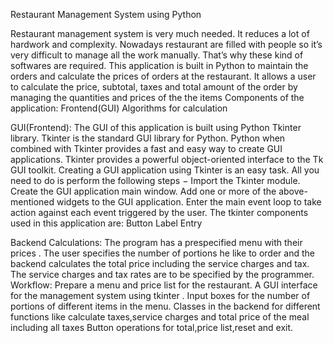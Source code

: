 Restaurant Management System using Python

Restaurant management system is very much needed. It reduces a lot of hardwork and complexity. Nowadays 
restaurant are filled with people so it’s very difficult to manage all the work manually. That’s why these kind 
of softwares are required.
This application is built in Python to maintain the orders and calculate the prices of orders at the restaurant. 
It allows a user to calculate the price, subtotal, taxes and total amount of the order by managing the 
quantities and prices of the the items
Components of the application:
Frontend(GUI)
Algorithms for calculation

GUI(Frontend):
The GUI of this application is built using Python Tkinter library.
Tkinter is the standard GUI library for Python. Python when combined with Tkinter provides a fast and easy way 
to create GUI applications. Tkinter provides a powerful object-oriented interface to the Tk GUI toolkit.
Creating a GUI application using Tkinter is an easy task. All you need to do is perform the following steps −
Import the Tkinter module.
Create the GUI application main window.
Add one or more of the above-mentioned widgets to the GUI application.
Enter the main event loop to take action against each event triggered by the user.
The tkinter components used in this application are:
Button 
Label
Entry


Backend Calculations:
The program has a prespecified menu with their prices . The user specifies the number of portions he like to 
order and the backend calculates the total price including the service charges and tax.
The service charges and tax rates are to be specified by the programmer.
Workflow:
Prepare a menu and price list for the restaurant.
A GUI interface for the management system using tkinter .
Input boxes for the number of portions of different items in the menu.
Classes in the backend for different functions like calculate taxes,service charges and total price of the meal 
including all taxes
Button operations for total,price list,reset and exit.

